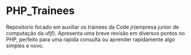 # PHP_Trainees

Repositorio focado em auxiliar os trainees da Code jr(empresa junior de computação da ufjf). Apresenta uma breve revisão em diversos pontos no PHP, perfeito para uma rapida consulta ou aprender rapidamente algo simples e novo.
